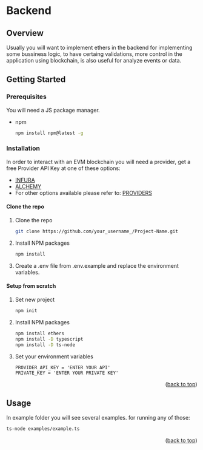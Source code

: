 # Backend

## Overview 

Usually you will want to implement ethers in the backend for implementing some bussiness logic, to have certaing validations, more control in the application using blockchain, is also useful for analyze events or data. 

<!-- GETTING STARTED -->
## Getting Started

### Prerequisites

You will need a JS package manager. 

* npm
  ```sh
  npm install npm@latest -g
  ```

### Installation
In order to interact with an EVM blockchain you will need a provider, get a free Provider API Key at one of these options: 
- [INFURA](https://app.infura.io/)
- [ALCHEMY](https://dashboard.alchemy.com/)
- For other options available please refer to: [PROVIDERS](https://github.com/ethers-io/ethers.js/#providers)

#### Clone the repo 
1. Clone the repo
   ```sh
   git clone https://github.com/your_username_/Project-Name.git
   ```
2. Install NPM packages
   ```sh
   npm install
   ```
3. Create a .env file from .env.example and replace the environment variables. 
#### Setup from scratch 

1. Set new project
   ```sh
   npm init 
   ```
2. Install NPM packages
   ```sh
   npm install ethers
   npm install -D typescript
   npm install -D ts-node
   ```
3. Set your environment variables
   ```.env
   PROVIDER_API_KEY = 'ENTER YOUR API'
   PRIVATE_KEY = 'ENTER YOUR PRIVATE KEY'
   ```

<p align="right">(<a href="#readme-top">back to top</a>)</p>



<!-- USAGE EXAMPLES -->
## Usage

In example folder you will see several examples. for running any of those: 

   ```sh
   ts-node examples/example.ts
   ```


<p align="right">(<a href="#readme-top">back to top</a>)</p>
